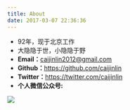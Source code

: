 ```yaml
---
title: About
date: 2017-03-07 22:36:36
---
```


- 92年，现于北京工作
- 大隐隐于世，小隐隐于野
- <strong>Email：</strong><a href="mailto:caijinlin2012@gmail.com">caijinlin2012@gmail.com</a>
- <strong>Github：</strong><a href="https://github.com/caijinlin">https://github.com/caijinlin</a>
- <strong>Twitter：</strong><a href="https://twitter.com/caijinlin">https://twitter.com/caijinlin</a>
- <strong>个人微信公众号:</strong>
<img src="http://p4mvqwlb3.bkt.clouddn.com/wechat.jpg" />   
